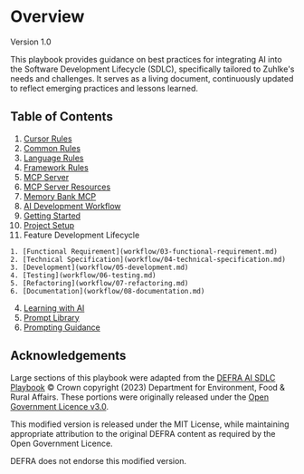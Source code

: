 # Overview
Version 1.0

This playbook provides guidance on best practices for integrating AI into the Software Development Lifecycle (SDLC), specifically tailored to Zuhlke's needs and challenges. It serves as a living document, continuously updated to reflect emerging practices and lessons learned.

## Table of Contents

1. [Cursor Rules](cursor-rules/README.md)
  1. [Common Rules](cursor-rules/common/README.md)
  2. [Language Rules](cursor-rules/languages/README.md)
  3. [Framework Rules](cursor-rules/frameworks/README.md)
2. [MCP Server](mcp-server/README.md)
  1. [MCP Server Resources](mcp-server/mcp-server-resources.md)
  2. [Memory Bank MCP](mcp-server/memory-bank.md)
3. [AI Development Workflow](workflow/README.md)
  1. [Getting Started](workflow/01-getting-started.md)
  2. [Project Setup](workflow/02-project-setup.md)
  3. Feature Development Lifecycle

    1. [Functional Requirement](workflow/03-functional-requirement.md)
    2. [Technical Specification](workflow/04-technical-specification.md)
    3. [Development](workflow/05-development.md)
    4. [Testing](workflow/06-testing.md)
    5. [Refactoring](workflow/07-refactoring.md)
    6. [Documentation](workflow/08-documentation.md)
  4. [Learning with AI](workflow/09-learning.md)
4. [Prompt Library](prompt-library/README.md)
  1. [Prompting Guidance](prompt-library/prompting-guidance.md)

## Acknowledgements

Large sections of this playbook were adapted from the
[DEFRA AI SDLC Playbook](https://github.com/DEFRA/defra-ai-sdlc)
© Crown copyright (2023) Department for Environment, Food & Rural Affairs.
These portions were originally released under the
[Open Government Licence v3.0](http://www.nationalarchives.gov.uk/doc/open-government-licence/version/3/).

This modified version is released under the MIT License, while maintaining appropriate attribution
to the original DEFRA content as required by the Open Government Licence.

DEFRA does not endorse this modified version.
